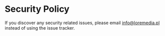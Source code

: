 # Security Policy

If you discover any security related issues, please email info@loremedia.pl instead of using the issue tracker.
